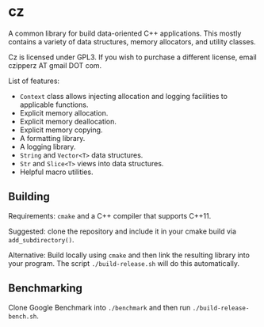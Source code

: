 # cz

A common library for build data-oriented C++ applications.  This mostly contains
a variety of data structures, memory allocators, and utility classes.

Cz is licensed under GPL3.  If you wish to purchase a
different license, email czipperz AT gmail DOT com.

List of features:

* `Context` class allows injecting allocation and logging facilities to
  applicable functions.
* Explicit memory allocation.
* Explicit memory deallocation.
* Explicit memory copying.
* A formatting library.
* A logging library.
* `String` and `Vector<T>` data structures.
* `Str` and `Slice<T>` views into data structures.
* Helpful macro utilities.

## Building

Requirements: `cmake` and a C++ compiler that supports C++11.

Suggested: clone the repository and include it in your cmake build via
`add_subdirectory()`.

Alternative: Build locally using `cmake` and then link the resulting library
into your program.  The script `./build-release.sh` will do this automatically.

## Benchmarking

Clone Google Benchmark into `./benchmark` and then run `./build-release-bench.sh`.
